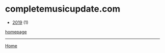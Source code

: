 # completemusicupdate.com

  * [2019](./completemusicupdate-com-2019.md) (1)

[homepage](https://completemusicupdate.com/)

----

[Home](../index.md)
